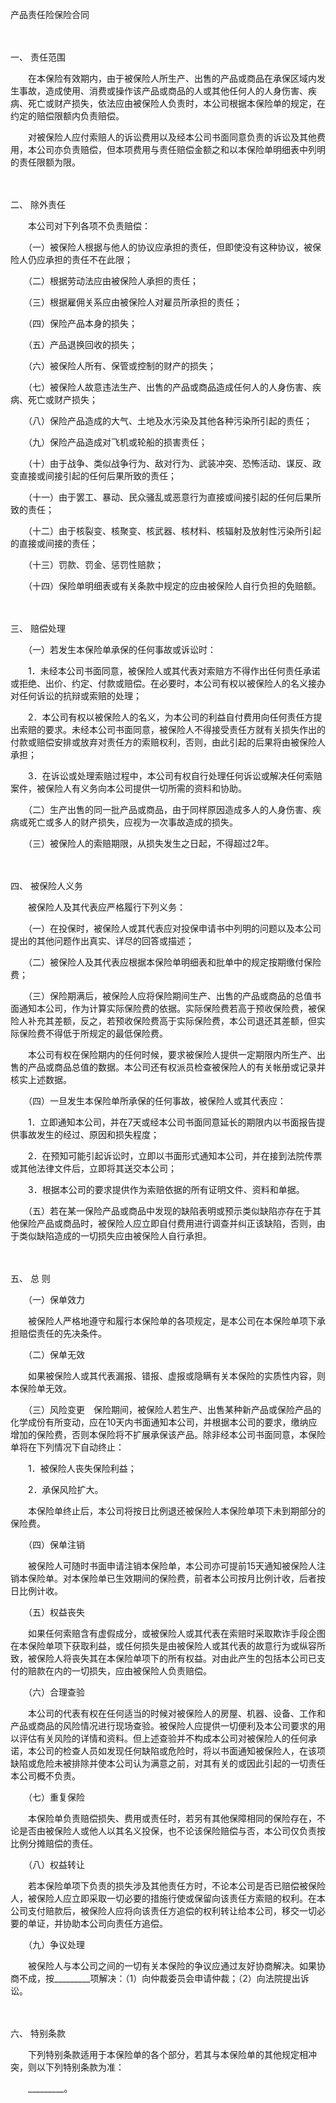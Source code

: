 



产品责任险保险合同



 

　　

一、
责任范围

　　在本保险有效期内，由于被保险人所生产、出售的产品或商品在承保区域内发生事故，造成使用、消费或操作该产品或商品的人或其他任何人的人身伤害、疾病、死亡或财产损失，依法应由被保险人负责时，本公司根据本保险单的规定，在约定的赔偿限额内负责赔偿。

　　对被保险人应付索赔人的诉讼费用以及经本公司书面同意负责的诉讼及其他费用，本公司亦负责赔偿，但本项费用与责任赔偿金额之和以本保险单明细表中列明的责任限额为限。 

　　

二、
除外责任

　　本公司对下列各项不负责赔偿：

　　（一）被保险人根据与他人的协议应承担的责任，但即使没有这种协议，被保险人仍应承担的责任不在此限；

　　（二）根据劳动法应由被保险人承担的责任；

　　（三）根据雇佣关系应由被保险人对雇员所承担的责任；

　　（四）保险产品本身的损失；

　　（五）产品退换回收的损失；

　　（六）被保险人所有、保管或控制的财产的损失；

　　（七）被保险人故意违法生产、出售的产品或商品造成任何人的人身伤害、疾病、死亡或财产损失；

　　（八）保险产品造成的大气、土地及水污染及其他各种污染所引起的责任；

　　（九）保险产品造成对飞机或轮船的损害责任；

　　（十）由于战争、类似战争行为、敌对行为、武装冲突、恐怖活动、谋反、政变直接或间接引起的任何后果所致的责任；

　　（十一）由于罢工、暴动、民众骚乱或恶意行为直接或间接引起的任何后果所致的责任；

　　（十二）由于核裂变、核聚变、核武器、核材料、核辐射及放射性污染所引起的直接或间接的责任；

　　（十三）罚款、罚金、惩罚性赔款；

　　（十四）保险单明细表或有关条款中规定的应由被保险人自行负担的免赔额。 

　　

三、
赔偿处理

　　（一）若发生本保险单承保的任何事故或诉讼时：

　　1．未经本公司书面同意，被保险人或其代表对索赔方不得作出任何责任承诺或拒绝、出价、约定、付款或赔偿。在必要时，本公司有权以被保险人的名义接办对任何诉讼的抗辩或索赔的处理；

　　2．本公司有权以被保险人的名义，为本公司的利益自付费用向任何责任方提出索赔的要求。未经本公司书面同意，被保险人不得接受责任方就有关损失作出的付款或赔偿安排或放弃对责任方的索赔权利，否则，由此引起的后果将由被保险人承担；

　　3．在诉讼或处理索赔过程中，本公司有权自行处理任何诉讼或解决任何索赔案件，被保险人有义务向本公司提供一切所需的资料和协助。

　　（二）生产出售的同一批产品或商品，由于同样原因造成多人的人身伤害、疾病或死亡或多人的财产损失，应视为一次事故造成的损失。

　　（三）被保险人的索赔期限，从损失发生之日起，不得超过2年。 

　　

四、
被保险人义务

　　被保险人及其代表应严格履行下列义务：

　　（一）在投保时，被保险人或其代表应对投保申请书中列明的问题以及本公司提出的其他问题作出真实、详尽的回答或描述；

　　（二）被保险人及其代表应根据本保险单明细表和批单中的规定按期缴付保险费；

　　（三）保险期满后，被保险人应将保险期间生产、出售的产品或商品的总值书面通知本公司，作为计算实际保险费的依据。实际保险费若高于预收保险费，被保险人补充其差额，反之，若预收保险费高于实际保险费，本公司退还其差额，但实际保险费不得低于所规定的最低保险费。

　　本公司有权在保险期内的任何时候，要求被保险人提供一定期限内所生产、出售的产品或商品总值的数据。本公司还有权派员检查被保险人的有关帐册或记录并核实上述数据。

　　（四）一旦发生本保险单所承保的任何事故，被保险人或其代表应：

　　1．立即通知本公司，并在7天或经本公司书面同意延长的期限内以书面报告提供事故发生的经过、原因和损失程度；

　　2．在预知可能引起诉讼时，立即以书面形式通知本公司，并在接到法院传票或其他法律文件后，立即将其送交本公司；

　　3．根据本公司的要求提供作为索赔依据的所有证明文件、资料和单据。

　　（五）若在某一保险产品或商品中发现的缺陷表明或预示类似缺陷亦存在于其他保险产品或商品时，被保险人应立即自付费用进行调查并纠正该缺陷，否则，由于类似缺陷造成的一切损失应由被保险人自行承担。 

　　

五、
总 则

　　（一）保单效力

　　被保险人严格地遵守和履行本保险单的各项规定，是本公司在本保险单项下承担赔偿责任的先决条件。

　　（二）保单无效

　　如果被保险人或其代表漏报、错报、虚报或隐瞒有关本保险的实质性内容，则本保险单无效。

　　（三）风险变更　保险期间，被保险人若生产、出售某种新产品或保险产品的化学成份有所变动，应在10天内书面通知本公司，并根据本公司的要求，缴纳应增加的保险费，否则本保险将不扩展承保该产品。除非经本公司书面同意，本保险单将在下列情况下自动终止：

　　1．被保险人丧失保险利益；

　　2．承保风险扩大。

　　本保险单终止后，本公司将按日比例退还被保险人本保险单项下未到期部分的保险费。

　　（四）保单注销

　　被保险人可随时书面申请注销本保险单，本公司亦可提前15天通知被保险人注销本保险单。对本保险单已生效期间的保险费，前者本公司按月比例计收，后者按日比例计收。

　　（五）权益丧失

　　如果任何索赔含有虚假成分，或被保险人或其代表在索赔时采取欺诈手段企图在本保险单项下获取利益，或任何损失是由被保险人或其代表的故意行为或纵容所致，被保险人将丧失其在本保险单项下的所有权益。对由此产生的包括本公司已支付的赔款在内的一切损失，应由被保险人负责赔偿。

　　（六）合理查验

　　本公司的代表有权在任何适当的时候对被保险人的房屋、机器、设备、工作和产品或商品的风险情况进行现场查验。被保险人应提供一切便利及本公司要求的用以评估有关风险的详情和资料。但上述查验并不构成本公司对被保险人的任何承诺，本公司的检查人员如发现任何缺陷或危险时，将以书面通知被保险人，在该项缺陷或危险未被排除并使本公司认为满意之前，对其有关的或因此引起的一切责任本公司概不负责。

　　（七）重复保险

　　本保险单负责赔偿损失、费用或责任时，若另有其他保障相同的保险存在，不论是否由被保险人或他人以其名义投保，也不论该保险赔偿与否，本公司仅负责按比例分摊赔偿的责任。

　　（八）权益转让

　　若本保险单项下负责的损失涉及其他责任方时，不论本公司是否已赔偿被保险人，被保险人应立即采取一切必要的措施行使或保留向该责任方索赔的权利。在本公司支付赔款后，被保险人应将向该责任方追偿的权利转让给本公司，移交一切必要的单证，并协助本公司向责任方追偿。

　　（九）争议处理

　　被保险人与本公司之间的一切有关本保险的争议应通过友好协商解决。如果协商不成，按_________项解决：（1）向仲裁委员会申请仲裁；（2）向法院提出诉讼。 

　　

六、
特别条款

　　下列特别条款适用于本保险单的各个部分，若其与本保险单的其他规定相冲突，则以下列特别条款为准：

　　_________。